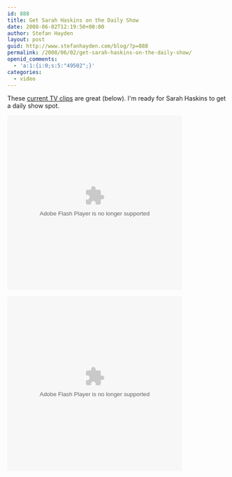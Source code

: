 ```yaml
---
id: 888
title: Get Sarah Haskins on the Daily Show
date: 2008-06-02T12:19:50+00:00
author: Stefan Hayden
layout: post
guid: http://www.stefanhayden.com/blog/?p=888
permalink: /2008/06/02/get-sarah-haskins-on-the-daily-show/
openid_comments:
  - 'a:1:{i:0;s:5:"49502";}'
categories:
  - video
---
```

These <a href="http://current.com/topics/88794117_sarah_haskins">current TV clips</a> are great (below). I'm ready for Sarah Haskins to get a daily show spot.

<object classid="clsid:d27cdb6e-ae6d-11cf-96b8-444553540000" width="400" height="400" codebase="http://download.macromedia.com/pub/shockwave/cabs/flash/swflash.cab#version=6,0,40,0"><param name="wmode" value="transparent" /><param name="allowfullscreen" value="true" /><param name="allowscriptaccess" value="always" /><param name="src" value="http://current.com/e/88941392" /><embed type="application/x-shockwave-flash" width="400" height="400" src="http://current.com/e/88941392" allowscriptaccess="always" allowfullscreen="true" wmode="transparent"></embed></object>

<object classid="clsid:d27cdb6e-ae6d-11cf-96b8-444553540000" width="400" height="400" codebase="http://download.macromedia.com/pub/shockwave/cabs/flash/swflash.cab#version=6,0,40,0"><param name="wmode" value="transparent" /><param name="allowfullscreen" value="true" /><param name="allowscriptaccess" value="always" /><param name="src" value="http://current.com/e/88988193" /><embed type="application/x-shockwave-flash" width="400" height="400" src="http://current.com/e/88988193" allowscriptaccess="always" allowfullscreen="true" wmode="transparent"></embed></object>